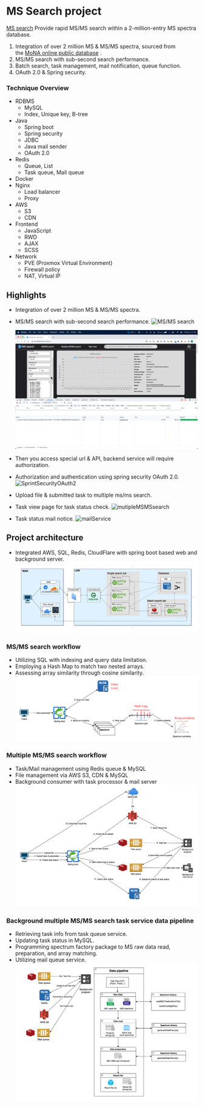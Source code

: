 # MS Search project

[MS search](https://ms-search.us)
Provide rapid MS/MS search within a 2-million-entry MS spectra database.

1. Integration of over 2 million MS & MS/MS spectra, sourced from the [MoNA online public database](https://mona.fiehnlab.ucdavis.edu/) .
2. MS/MS search with sub-second search performance.
3. Batch search, task management, mail notification, queue function.
4. OAuth 2.0 & Spring security.

### **Technique Overview**

- RDBMS
    - MySQL
    - Index, Unique key, B-tree
- Java
    - Spring boot
    - Spring security
    - JDBC
    - Java mail sender
    - OAuth 2.0
- Redis
    - Queue, List
    - Task queue, Mail queue
- Docker
- Nginx
    - Load balancer
    - Proxy
- AWS
    - S3
    - CDN
- Frontend
    - JavaScript
    - RWD
    - AJAX
    - SCSS
- Network
    - PVE (Proxmox Virtual Environment)
    - Firewall policy
    - NAT, Virtual IP


## Highlights
- Integration of over 2 million MS & MS/MS spectra.
- MS/MS search with sub-second search performance.
    ![MS/MS search](https://github.com/wun-yu-lin/MS_search_server/blob/main/demo/msmsSearch.gif?raw=true)

    ![MS/MS search2](https://github.com/wun-yu-lin/MS_search_server/blob/main/demo/msmsSearch2.gif?raw=true)



- Then you access special url & API, backend service will require authorization.
- Authorization and authentication using spring security OAuth 2.0.
    ![SprintSecurityOAuth2](https://github.com/wun-yu-lin/MS_search_server/blob/main/demo/SpringSecurityOAuth2.gif?raw=true)



- Upload file & submitted task to multiple ms/ms search.
- Task view page for task status check.
    ![mutipleMSMSsearch](https://github.com/wun-yu-lin/MS_search_server/blob/main/demo/multipleMSMS.gif?raw=true)



- Task status mail notice.
    ![mailService](https://github.com/wun-yu-lin/MS_search_server/blob/main/demo/mailService.gif?raw=true)



## Project architecture
- Integrated AWS, SQL, Redis, CloudFlare with spring boot based web and background server.
    ![Project architecture](https://github.com/wun-yu-lin/MS_search_server/blob/main/demo/Architecture.png?raw=true)


### MS/MS search workflow
- Utilizing SQL with indexing and query data limitation.
- Employing a Hash Map to match two nested arrays.
- Assessing array similarity through cosine similarity.
    ![MS/MS search workflow](https://github.com/wun-yu-lin/MS_search_server/blob/main/demo/MSMS_search_wrokflow.png?raw=true)


### Multiple MS/MS search workflow
- Task/Mail management using Redis queue & MySQL
- File management via AWS S3, CDN & MySQL
- Background consumer with task processor & mail server
    ![Multiple MS/MS search workflow](https://github.com/wun-yu-lin/MS_search_server/blob/main/demo/Multiple_MSMS_search_wrokflow.png?raw=true)


### Background multiple MS/MS search task service data pipeline
- Retrieving task info from task queue service.
- Updating task status in MySQL.
- Programming spectrum factory package to MS raw data read, preparation, and array matching.
- Utilizing mail queue service.
    ![Background multiple MS/MS search task service data pipeline](https://github.com/wun-yu-lin/MS_search_server/blob/main/demo/BackgroundServer.png?raw=true)
